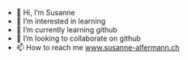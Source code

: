 - 👋 Hi, I’m Susanne
- 👀 I’m interested in learning
- 🌱 I’m currently learning github
- 💞️ I’m looking to collaborate on github
- 📫 How to reach me www.susanne-alfermann.ch

<!---
Susanne-flyhigh/Susanne-flyhigh is a ✨ special ✨ repository because its `README.md` (this file) appears on your GitHub profile.
You can click the Preview link to take a look at your changes.
--->
